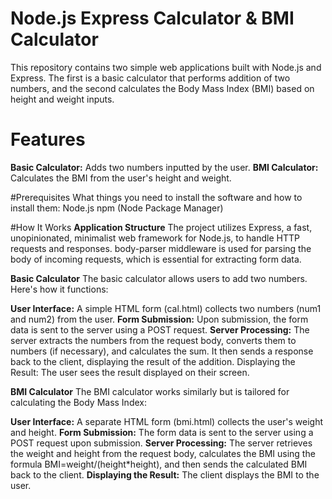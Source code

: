 # Node.js Express Calculator & BMI Calculator
This repository contains two simple web applications built with Node.js and Express. The first is a basic calculator that performs addition of two numbers, and the second calculates the Body Mass Index (BMI) based on height and weight inputs.
# Features
**Basic Calculator:** Adds two numbers inputted by the user.
**BMI Calculator:** Calculates the BMI from the user's height and weight.

#Prerequisites
What things you need to install the software and how to install them:
Node.js
npm (Node Package Manager)

#How It Works
**Application Structure**
The project utilizes Express, a fast, unopinionated, minimalist web framework for Node.js, to handle HTTP requests and responses. body-parser middleware is used for parsing the body of incoming requests, which is essential for extracting form data.

**Basic Calculator**
The basic calculator allows users to add two numbers. Here's how it functions:

**User Interface:** A simple HTML form (cal.html) collects two numbers (num1 and num2) from the user.
**Form Submission:** Upon submission, the form data is sent to the server using a POST request.
**Server Processing:**
The server extracts the numbers from the request body, converts them to numbers (if necessary), and calculates the sum.
It then sends a response back to the client, displaying the result of the addition.
Displaying the Result: The user sees the result displayed on their screen.

**BMI Calculator**
The BMI calculator works similarly but is tailored for calculating the Body Mass Index:

**User Interface:** A separate HTML form (bmi.html) collects the user's weight and height.
**Form Submission:** The form data is sent to the server using a POST request upon submission.
**Server Processing:**
The server retrieves the weight and height from the request body, calculates the BMI using the formula BMI=weight/(height*height), and then sends the calculated BMI back to the client.
**Displaying the Result:** The client displays the BMI to the user.
